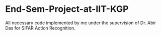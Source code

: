 # End-Sem-Project-at-IIT-KGP
All necessary code implemented by me under the supervision of Dr. Abir Das for SIFAR Action Recognition.
